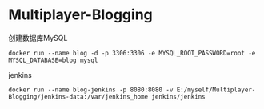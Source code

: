 # Multiplayer-Blogging

创建数据库MySQL
```docker
docker run --name blog -d -p 3306:3306 -e MYSQL_ROOT_PASSWORD=root -e MYSQL_DATABASE=blog mysql
```

jenkins
```docker
docker run --name blog-jenkins -p 8080:8080 -v E:/myself/Multiplayer-Blogging/jenkins-data:/var/jenkins_home jenkins/jenkins
```

